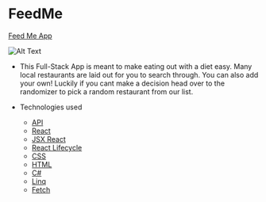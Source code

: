 # FeedMe

[Feed Me App](https://feed-me-sdg.herokuapp.com/)

![Alt Text](http://g.recordit.co/f9PzCl0MJk.gif)

- This Full-Stack App is meant to make eating out with a diet easy. Many local restaurants are laid out for you to search through. You can also add your own! Luckily if you cant make a decision head over to the randomizer to pick a random restaurant from our list.

- Technologies used
  - [API](https://hibernate.org/orm/what-is-an-orm/)
  - [React](https://reactjs.org/)
  - [JSX React](https://reactjs.org/docs/introducing-jsx.html)
  - [React Lifecycle](https://reactjs.org/docs/react-component.html)
  - [CSS](https://developer.mozilla.org/en-US/docs/Web/CSS)
  - [HTML](https://developer.mozilla.org/en-US/docs/Web/HTML)
  - [C#](https://docs.microsoft.com/en-us/dotnet/csharp/)
  - [Linq](https://docs.microsoft.com/en-us/dotnet/csharp/programming-guide/concepts/linq/)
  - [Fetch](https://developer.mozilla.org/en-US/docs/Web/API/Fetch_API/Using_Fetch)
